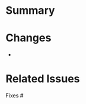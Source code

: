 # Summary
<!-- Please give a brief summary about what changes with this pull request -->

# Changes
<!-- List detailed changes here as bullets -->
* 

# Related Issues
<!-- Mention the issue this PR relates to. E.g.: Fixes #1 -->
Fixes #

